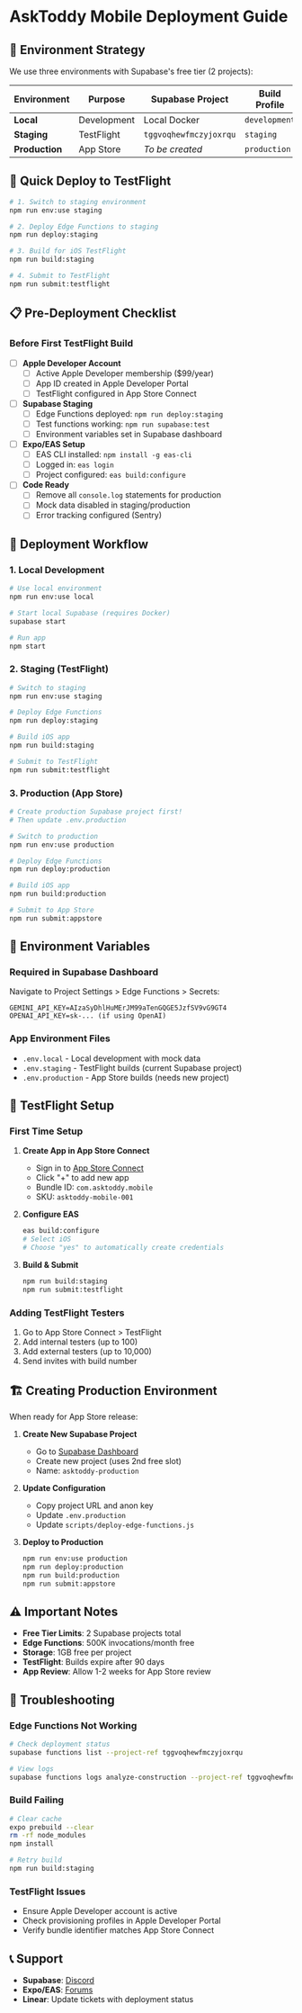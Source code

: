 # AskToddy Mobile Deployment Guide

## 🎯 Environment Strategy

We use three environments with Supabase's free tier (2 projects):

| Environment | Purpose | Supabase Project | Build Profile |
|------------|---------|------------------|---------------|
| **Local** | Development | Local Docker | `development` |
| **Staging** | TestFlight | `tggvoqhewfmczyjoxrqu` | `staging` |
| **Production** | App Store | *To be created* | `production` |

## 🚀 Quick Deploy to TestFlight

```bash
# 1. Switch to staging environment
npm run env:use staging

# 2. Deploy Edge Functions to staging
npm run deploy:staging

# 3. Build for iOS TestFlight
npm run build:staging

# 4. Submit to TestFlight
npm run submit:testflight
```

## 📋 Pre-Deployment Checklist

### Before First TestFlight Build

- [ ] **Apple Developer Account**
  - [ ] Active Apple Developer membership ($99/year)
  - [ ] App ID created in Apple Developer Portal
  - [ ] TestFlight configured in App Store Connect

- [ ] **Supabase Staging**
  - [ ] Edge Functions deployed: `npm run deploy:staging`
  - [ ] Test functions working: `npm run supabase:test`
  - [ ] Environment variables set in Supabase dashboard

- [ ] **Expo/EAS Setup**
  - [ ] EAS CLI installed: `npm install -g eas-cli`
  - [ ] Logged in: `eas login`
  - [ ] Project configured: `eas build:configure`

- [ ] **Code Ready**
  - [ ] Remove all `console.log` statements for production
  - [ ] Mock data disabled in staging/production
  - [ ] Error tracking configured (Sentry)

## 🔄 Deployment Workflow

### 1. Local Development
```bash
# Use local environment
npm run env:use local

# Start local Supabase (requires Docker)
supabase start

# Run app
npm start
```

### 2. Staging (TestFlight)
```bash
# Switch to staging
npm run env:use staging

# Deploy Edge Functions
npm run deploy:staging

# Build iOS app
npm run build:staging

# Submit to TestFlight
npm run submit:testflight
```

### 3. Production (App Store)
```bash
# Create production Supabase project first!
# Then update .env.production

# Switch to production
npm run env:use production

# Deploy Edge Functions
npm run deploy:production

# Build iOS app
npm run build:production

# Submit to App Store
npm run submit:appstore
```

## 🔐 Environment Variables

### Required in Supabase Dashboard

Navigate to Project Settings > Edge Functions > Secrets:

```env
GEMINI_API_KEY=AIzaSyDhlHuMErJM99aTenGQGE5JzfSV9vG9GT4
OPENAI_API_KEY=sk-... (if using OpenAI)
```

### App Environment Files

- `.env.local` - Local development with mock data
- `.env.staging` - TestFlight builds (current Supabase project)
- `.env.production` - App Store builds (needs new project)

## 📱 TestFlight Setup

### First Time Setup

1. **Create App in App Store Connect**
   - Sign in to [App Store Connect](https://appstoreconnect.apple.com)
   - Click "+" to add new app
   - Bundle ID: `com.asktoddy.mobile`
   - SKU: `asktoddy-mobile-001`

2. **Configure EAS**
   ```bash
   eas build:configure
   # Select iOS
   # Choose "yes" to automatically create credentials
   ```

3. **Build & Submit**
   ```bash
   npm run build:staging
   npm run submit:testflight
   ```

### Adding TestFlight Testers

1. Go to App Store Connect > TestFlight
2. Add internal testers (up to 100)
3. Add external testers (up to 10,000)
4. Send invites with build number

## 🏗️ Creating Production Environment

When ready for App Store release:

1. **Create New Supabase Project**
   - Go to [Supabase Dashboard](https://app.supabase.com)
   - Create new project (uses 2nd free slot)
   - Name: `asktoddy-production`

2. **Update Configuration**
   - Copy project URL and anon key
   - Update `.env.production`
   - Update `scripts/deploy-edge-functions.js`

3. **Deploy to Production**
   ```bash
   npm run env:use production
   npm run deploy:production
   npm run build:production
   npm run submit:appstore
   ```

## ⚠️ Important Notes

- **Free Tier Limits**: 2 Supabase projects total
- **Edge Functions**: 500K invocations/month free
- **Storage**: 1GB free per project
- **TestFlight**: Builds expire after 90 days
- **App Review**: Allow 1-2 weeks for App Store review

## 🐛 Troubleshooting

### Edge Functions Not Working
```bash
# Check deployment status
supabase functions list --project-ref tggvoqhewfmczyjoxrqu

# View logs
supabase functions logs analyze-construction --project-ref tggvoqhewfmczyjoxrqu
```

### Build Failing
```bash
# Clear cache
expo prebuild --clear
rm -rf node_modules
npm install

# Retry build
npm run build:staging
```

### TestFlight Issues
- Ensure Apple Developer account is active
- Check provisioning profiles in Apple Developer Portal
- Verify bundle identifier matches App Store Connect

## 📞 Support

- **Supabase**: [Discord](https://discord.supabase.com)
- **Expo/EAS**: [Forums](https://forums.expo.dev)
- **Linear**: Update tickets with deployment status